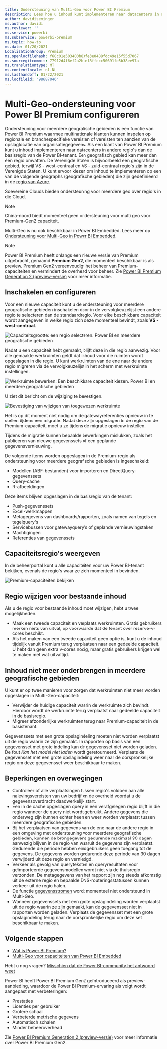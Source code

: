 ```yaml
---
title: Ondersteuning van Multi-Geo voor Power BI Premium
description: Lees hoe u inhoud kunt implementeren naar datacenters in andere regio's dan de basisregio van de Power BI-tenant.
author: davidiseminger
ms.author: davidi
ms.reviewer: ''
ms.service: powerbi
ms.subservice: powerbi-premium
ms.topic: how-to
ms.date: 01/20/2021
LocalizationGroup: Premium
ms.openlocfilehash: f68c01e503400b83fe3e0488fdc49e15f55d7067
ms.sourcegitcommit: 77912d4f6ef2a2b1ef8ffccc50691fe5b38ee97a
ms.translationtype: MT
ms.contentlocale: nl-NL
ms.lasthandoff: 01/22/2021
ms.locfileid: "98687046"
---
```

# <a name="configure-multi-geo-support-for-power-bi-premium"></a>Multi-Geo-ondersteuning voor Power BI Premium configureren

Ondersteuning voor meerdere geografische gebieden is een functie van Power BI Premium waarmee multinationale klanten kunnen inspelen op regionale en branchespecifieke vereisten of vereisten ten aanzien van de opslaglocatie van organisatiegegevens. Als een klant van Power BI Premium kunt u inhoud implementeren naar datacenters in andere regio's dan de basisregio van de Power BI-tenant. Een geografisch gebied kan meer dan één regio omvatten. De Verenigde Staten is bijvoorbeeld een geografische gebied, terwijl VS - west-centraal en VS - zuid-centraal regio's zijn in de Verenigde Staten. U kunt ervoor kiezen om inhoud te implementeren op een van de volgende geographs (geografische gebieden) die zijn gedefinieerd in de [regio van Azure](https://azure.microsoft.com/global-infrastructure/geographies/).

Soevereine Clouds bieden ondersteuning voor meerdere geo over regio's in die Cloud.

> [!NOTE]
> China-noord biedt momenteel geen ondersteuning voor multi geo voor Premium-Gen2 capaciteit.

Multi-Geo is nu ook beschikbaar in Power BI Embedded. Lees meer op [Ondersteuning voor Multi-Geo in Power BI Embedded](../developer/embedded/embedded-multi-geo.md).

> [!NOTE]
> Power BI Premium heeft onlangs een nieuwe versie van Premium uitgebracht, genaamd **Premium Gen2**, die momenteel beschikbaar is als preview. Premium Gen2 vereenvoudigt het beheer van Premium-capaciteiten en vermindert de overhead voor beheer. Zie [Power BI Premium Generation 2 (preview-versie)](service-premium-what-is.md#power-bi-premium-generation-2-preview) voor meer informatie.

## <a name="enable-and-configure"></a>Inschakelen en configureren

Voor een nieuwe capaciteit kunt u de ondersteuning voor meerdere geografische gebieden inschakelen door in de vervolgkeuzelijst een andere regio te selecteren dan de standaardregio.  Voor elke beschikbare capaciteit wordt aangegeven in welke regio zich deze momenteel bevindt, zoals **VS - west-centraal**.

![Capaciteitsgrootte: een regio selecteren. Power BI en meerdere geografische gebieden](media/service-admin-premium-multi-geo/power-bi-multi-geo-capacity-size.png)

Nadat u een capaciteit hebt gemaakt, blijft deze in die regio aanwezig. Voor alle gemaakte werkruimten geldt dat inhoud voor die ruimten wordt opgeslagen in die regio. U kunt werkruimten van de ene naar de andere regio migreren via de vervolgkeuzelijst in het scherm met werkruimte instellingen.

![Werkruimte bewerken: Een beschikbare capaciteit kiezen. Power BI en meerdere geografische gebieden](media/service-admin-premium-multi-geo/power-bi-multi-geo-edit-workspace.png)

U ziet dit bericht om de wijziging te bevestigen.

![Bevestiging van wijzigen van toegewezen werkruimte](media/service-admin-premium-multi-geo/power-bi-multi-geo-change-assigned-workspace-capacity.png)

Het is op dit moment niet nodig om de gatewayreferenties opnieuw in te stellen tijdens een migratie.  Nadat deze zijn opgeslagen in de regio van de Premium-capaciteit, moet u ze tijdens de migratie opnieuw instellen.

Tijdens de migratie kunnen bepaalde bewerkingen mislukken, zoals het publiceren van nieuwe gegevenssets of een geplande gegevensvernieuwing.  

De volgende items worden opgeslagen in de Premium-regio als ondersteuning voor meerdere geografische gebieden is ingeschakeld:

- Modellen (ABF-bestanden) voor importeren en DirectQuery-gegevenssets
- Query-cache
- R-afbeeldingen

Deze items blijven opgeslagen in de basisregio van de tenant:

- Push-gegevenssets
- Excel-werkmappen
- Metagegevens van dashboards/rapporten, zoals namen van tegels en tegelquery's
- Servicebussen voor gatewayquery's of geplande vernieuwingstaken
- Machtigingen
- Referenties van gegevenssets



## <a name="view-capacity-regions"></a>Capaciteitsregio's weergeven

In de beheerportal kunt u alle capaciteiten voor uw Power BI-tenant bekijken, evenals de regio's waar ze zich momenteel in bevinden.

![Premium-capaciteiten bekijken](media/service-admin-premium-multi-geo/power-bi-multi-geo-premium-capacities.png) 

## <a name="change-the-region-for-existing-content"></a>Regio wijzigen voor bestaande inhoud

Als u de regio voor bestaande inhoud moet wijzigen, hebt u twee mogelijkheden.

- Maak een tweede capaciteit en verplaats werkruimten. Gratis gebruikers merken niets van uitval, op voorwaarde dat de tenant over reserve-v-cores beschikt.
- Als het maken van een tweede capaciteit geen optie is, kunt u de inhoud tijdelijk vanuit Premium terug verplaatsen naar een gedeelde capaciteit. U hebt dan geen extra v-cores nodig, maar gratis gebruikers krijgen wel te maken met wat uitvaltijd.

## <a name="move-content-out-of-multi-geo"></a>Inhoud niet meer onderbrengen in meerdere geografische gebieden  

U kunt er op twee manieren voor zorgen dat werkruimten niet meer worden opgeslagen in Multi-Geo-capaciteit:

- Verwijder de huidige capaciteit waarin de werkruimte zich bevindt.  Hierdoor wordt de werkruimte terug verplaatst naar gedeelde capaciteit in de basisregio.
- Migreer afzonderlijke werkruimten terug naar Premium-capaciteit in de basistenant.

Gegevenssets met een grote opslagindeling moeten niet worden verplaatst uit de regio waarin ze zijn gemaakt. In rapporten op basis van een gegevensset met grote indeling kan de gegevensset niet worden geladen. De fout *Kan het model niet laden* wordt geretourneerd. Verplaats de gegevensset met een grote opslagindeling weer naar de oorspronkelijke regio om deze gegevensset weer beschikbaar te maken.

## <a name="limitations-and-considerations"></a>Beperkingen en overwegingen

- Controleer of alle verplaatsingen tussen regio's voldoen aan alle nalevingsvereisten van uw bedrijf en de overheid voordat u de gegevensoverdracht daadwerkelijk start.
- Een in de cache opgeslagen query in een verafgelegen regio blijft in die regio wanneer de query niet wordt gebruikt. Andere gegevens die onderweg zijn kunnen echter heen en weer worden verplaatst tussen meerdere geografische gebieden.
- Bij het verplaatsen van gegevens van de ene naar de andere regio in een omgeving met ondersteuning voor meerdere geografische gebieden, kunnen de brongegevens gedurende maximaal 30 dagen aanwezig blijven in de regio van waaruit de gegevens zijn verplaatst. Gedurende die periode hebben eindgebruikers geen toegang tot de gegevens. De gegevens worden gedurende deze periode van 30 dagen verwijderd uit deze regio en vernietigd.
- Verkeer als gevolg van queryteksten en queryresultaten voor geïmporteerde gegevensmodellen wordt niet via de thuisregio verzonden. De metagegevens van het rapport zijn nog steeds afkomstig uit de externe regio en bepaalde DNS-routeringsstatussen kunnen verkeer uit de regio halen. 
- De functie [gegevensstromen](../transform-model/dataflows/dataflows-introduction-self-service.md) wordt momenteel niet ondersteund in Multi-Geo.
- Wanneer gegevenssets met een grote opslagindeling worden verplaatst uit de regio waarin ze zijn gemaakt, kan de gegevensset niet in rapporten worden geladen. Verplaats de gegevensset met een grote opslagindeling terug naar de oorspronkelijke regio om deze set beschikbaar te maken. 

## <a name="next-steps"></a>Volgende stappen

- [Wat is Power BI Premium?](service-premium-what-is.md)
- [Multi-Geo voor capaciteiten van Power BI Embedded](../developer/embedded/embedded-multi-geo.md)

Hebt u nog vragen? [Misschien dat de Power BI-community het antwoord weet](https://community.powerbi.com/)

Power BI heeft Power BI Premium Gen2 geïntroduceerd als preview-aanbieding, waardoor de Power BI Premium-ervaring als volgt wordt aangepast met verbeteringen:
* Prestaties
* Licenties per gebruiker
* Grotere schaal
* Verbeterde metrische gegevens
* Automatisch schalen
* Minder beheeroverhead

Zie [Power BI Premium Generation 2 (preview-versie)](service-premium-what-is.md#power-bi-premium-generation-2-preview) voor meer informatie over Power BI Premium Gen2.
